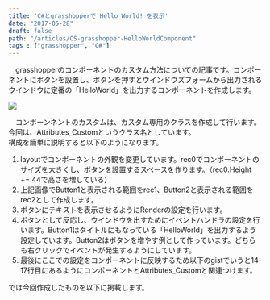 ```yaml
---
title: 'C#とgrasshopperで Hello World! を表示'
date: "2017-05-28"
draft: false
path: "/articles/CS-grasshopper-HelloWorldComponent"
tags : ["grasshopper", "C#"]
---
```


　grasshopperのコンポーネントのカスタム方法についての記事です。コンポーネントにボタンを設置し、ボタンを押すとウインドウズフォームから出力されるウインドウに定番の「HelloWorld」を出力するコンポーネントを作成します。  
  

[![](https://4.bp.blogspot.com/-c9x0l3r4drM/WRfabD79LqI/AAAAAAAABXY/Pybpxc6JIasqn00EfV87bYW-JZe78PbdwCLcB/s320/%25E3%2583%2588%25E3%2583%2583%25E3%2583%2597%25E7%2594%25BB%25E5%2583%258F.PNG)](https://4.bp.blogspot.com/-c9x0l3r4drM/WRfabD79LqI/AAAAAAAABXY/Pybpxc6JIasqn00EfV87bYW-JZe78PbdwCLcB/s1600/%25E3%2583%2588%25E3%2583%2583%25E3%2583%2597%25E7%2594%25BB%25E5%2583%258F.PNG)

  
　コンポーンネントのカスタムは、カスタム専用のクラスを作成して行います。今回は、Attributes\_Customというクラス名としています。  
構成を簡単に説明すると以下のようになります。  

1.  layoutでコンポーネントの外観を変更しています。rec0でコンポーネントのサイズを大きくし、ボタンを設置するスペースを作ります。（rec0.Height += 44で高さを増している）
2.  上記画像でButton1と表示される範囲をrec1、Button2と表示される範囲をrec2として作成します。
3.  ボタンにテキストを表示させるようにRenderの設定を行います。
4.  ボタンとして反応し、ウインドウを出すためにイベントハンドラの設定を行います。Button1はタイトルにもなっている「HelloWorld」を出力するよう設定しています。Button2はボタンを増やす例として作っています。どちらも右クリックでイベントが発生するようにしています。
5.  最後にここでの設定をコンポーネントに反映するため以下のgistでいうと14-17行目にあるようにコンポーネントとAttributes\_Customと関連つけます。

では今回作成したものを以下に掲載します。